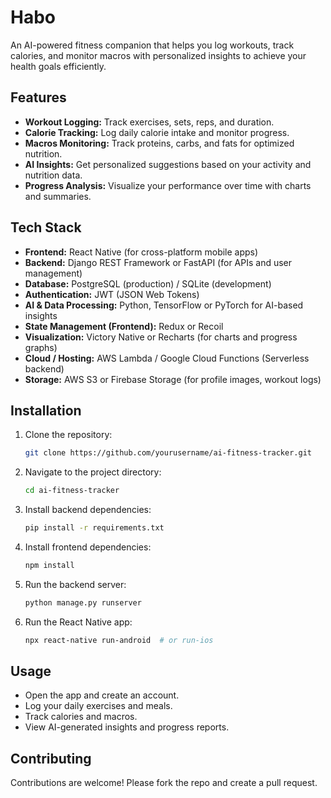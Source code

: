 # Habo

An AI-powered fitness companion that helps you log workouts, track calories, and monitor macros with personalized insights to achieve your health goals efficiently.

## Features

- **Workout Logging:** Track exercises, sets, reps, and duration.  
- **Calorie Tracking:** Log daily calorie intake and monitor progress.  
- **Macros Monitoring:** Track proteins, carbs, and fats for optimized nutrition.  
- **AI Insights:** Get personalized suggestions based on your activity and nutrition data.  
- **Progress Analysis:** Visualize your performance over time with charts and summaries.  

## Tech Stack

- **Frontend:** React Native (for cross-platform mobile apps)  
- **Backend:** Django REST Framework or FastAPI (for APIs and user management)  
- **Database:** PostgreSQL (production) / SQLite (development)  
- **Authentication:** JWT (JSON Web Tokens)  
- **AI & Data Processing:** Python, TensorFlow or PyTorch for AI-based insights  
- **State Management (Frontend):** Redux or Recoil  
- **Visualization:** Victory Native or Recharts (for charts and progress graphs)  
- **Cloud / Hosting:** AWS Lambda / Google Cloud Functions (Serverless backend)  
- **Storage:** AWS S3 or Firebase Storage (for profile images, workout logs)  

## Installation

1. Clone the repository:  
   ```bash
   git clone https://github.com/yourusername/ai-fitness-tracker.git
   ```

2. Navigate to the project directory:
   ```bash
   cd ai-fitness-tracker
   ```
3. Install backend dependencies:

   ```bash
   pip install -r requirements.txt
   ```
4. Install frontend dependencies:

   ```bash
   npm install
   ```
5. Run the backend server:

   ```bash
   python manage.py runserver
   ```
6. Run the React Native app:

   ```bash
   npx react-native run-android  # or run-ios
   ```

## Usage

* Open the app and create an account.
* Log your daily exercises and meals.
* Track calories and macros.
* View AI-generated insights and progress reports.

## Contributing

Contributions are welcome! Please fork the repo and create a pull request.

